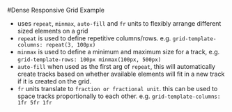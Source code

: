 #Dense Responsive Grid Example
- uses `repeat`, `minmax`, `auto-fill` and `fr` units to flexibly arrange different sized elements on a grid
- `repeat` is used to define repetitive columns/rows. e.g. `grid-template-columns: repeat(3, 100px)`
- `minmax` is used to define a minimum and maximum size for a track, e.g. `grid-template-rows: 100px minmax(100px, 500px)`
- `auto-fill` when used as the first arg of `repeat`, this will automatically create tracks based on whether available elements will fit in a new track if it is created on the grid.
- `fr` units translate to `fraction or fractional unit`. this can be used to space tracks proportionally to each other. e.g. `grid-template-columns: 1fr 5fr 1fr`
